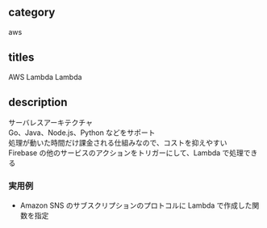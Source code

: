 ## category

aws

## titles

AWS Lambda
Lambda

## description

サーバレスアーキテクチャ  
Go、Java、Node.js、Python などをサポート  
処理が動いた時間だけ課金される仕組みなので、コストを抑えやすい  
Firebase の他のサービスのアクションをトリガーにして、Lambda で処理できる

### 実用例

- Amazon SNS のサブスクリプションのプロトコルに Lambda で作成した関数を指定
